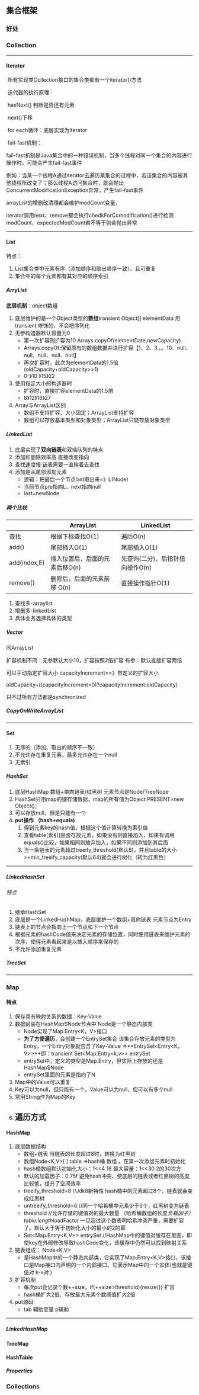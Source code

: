 ## 集合框架

### 好处

### Collection

---

#### Iterator

​	所有实现类Collection接口的集合类都有一个iterator()方法

​	迭代器的执行原理：

​	hasNext() 判断是否还有元素

​	next()下移

​	for each循环：底层实现为Iterator

​	fail-fast机制：

fail-fast机制是Java集合中的一种错误机制，当多个线程对同一个集合的内容进行操作时，可能会产生fail-fast事件

例如：当某一个线程A通过iterator去遍历某集合的过程中，若该集合的内容被其他线程所改变了；那么线程A访问集合时，就会抛出ConcurrentModificationException异常，产生fail-fast事件

arrayList的增删改清理都会维护modCount变量，

iterator调用next、remove都会执行chedkForComodification()进行检测modCount、expectedModCount若不等于则会抛出异常

---

#### List

特点：

1. List集合类中元素有序（添加顺序和取出顺序一致）、且可重复
2. 集合中的每个元素都有其对应的顺序索引

##### ArryList

**底层机制**：object数组

1. 底层维护的是一个Object类型的**数组**transient Object[] elementData  用transient 修饰的，不会吧序列化
2. 无参构造器默认容量为0
   - 第一次扩容则扩容为10  Arrays.copyOf(elementDate,newCapacity)
   - Arrays.copyOf:保留原有的数组数据并进行扩容【1、2、3.。。10、null、null、null、null、null】
   - 再次扩容时，此次为elementData的1.5倍(oldCapacity+oldCapacity>>1)
   - 0-》10 》15》22
3. 使用指定大小的构造器时
   - 扩容时，直接扩容elementData的1.5倍
   - 8》12》18》27
4. Array与ArrayList区别
   - 数组不支持扩容、大小固定；ArrayList支持扩容
   - 数组可以存放基本类型和对象类型；ArrayList只能存放对象类型

##### LinkedList

1. 底层实现了**双向链表**和双端队列的特点
2. 添加和删除效率高 直接改变指向
3. 查找速度慢 链表需要一直挨着去查找
4. 添加是从尾部添加元素
   - 逻辑：把最后一个节点last取出来=》L(Node)
   - 当前节点pre指向L、next指向null
   - last=newNode

##### 两个比较

|              | ArrayList                      | LinkedList                       |
| ------------ | ------------------------------ | -------------------------------- |
| 查找         | 根据下标查找O(1)               | 遍历O(n)                         |
| add()        | 尾部插入O(1)                   | 尾部插入O(1)                     |
| add(index,E) | 插入位置后，后面的元素后移O(n) | 先查询(二分)，后指针指向操作O(n) |
| remove()     | 删除后，后面的元素前移 O(n)    | 直接操作指针O(1)                 |

1. 查找多-arraylist
2. 增删多-linkedList
3. 具体业务选择具体的类型

##### Vector

同ArrayList  

扩容机制不同：无参默认大小10，扩容按照2倍扩容  有参：默认直接扩容两倍

可以手动指定扩容大小 capacityIncrement==》自定义的扩容大小

oldCapacity+((capacityIncrement>0)?capacityIncrement:oldCapacity)

只不过所有方法都是synchronized



##### CopyOnWriteArrayList

---



#### Set

1. 无序的（添加、取出的顺序不一致）
2. 不允许存在重复元素，最多允许存在一个null
3. 无索引

##### HashSet

1. 底层HashMap 数组+单向链表/红黑树  元素节点是Node/TreeNode
2. HashSet只用map的键存储数据，map的所有值为Object PRESENT=new Object();
3. 可以存放null，但是只能有一个
4. **put操作  （hash+equals)**
   1. 得到元素key的hash值，根据这个值计算转换为索引值
   2. 查看table[索引]是否存放元素，如果没有则直接加入，如果有调用equals()比较，如果相同则放弃加入，如果不同则添加到其后面
   3. 当一条链表的元素超过treeify_threshold(默认8)，并且table的大小>=min_treeify_capacity(默认64)就会进行树化（转为红黑色）

---

##### LinkedHashSet  

###### 特点

1. 继承HashSet
2. 底层是一个LinkedHashMap，底层维护一个数组+双向链表  元素节点为Entry
3. 链表上的节点会指向上一个节点和下一个节点
4. 根据元素的hashCode值来决定元素的存储位置，同时使用链表来维护元素的次序，使得元素看起来是以插入顺序来保存的
5. 不允许添加重复元素



##### TreeSet

---



### Map

#### 特点

1. 保存具有映射关系的数据：Key-Value
2. 数据封装在HashMap$Node节点中  Node是一个静态内部类
   - Node实现了Map.Entry<K，V>接口
   - **为了方便遍历**，会创建一个EntrySet集合  该集合存放元素的类型为Entry，一个Entry对象就包含了Key-Value =>**EntrySet<Entry<K，V>>**即：transient Set<Map.Entry<k,v>> entrySet
   - entrySet中，定义的类型是Map.Entry，但实际上存放的还是HashMap$Node
   - entrySet里面的元素是指向了N
3. Map中的Value可以重复
4. Key可以为null，但只能有一个。Value可以为null，但可以有多个null
5. 常用String作为Map的Key
6. 遍历方式
   - 

#### HashMap

1. 底层数据结构
   - 数组+链表   当链表的长度超过8时，转换为红黑树
   - 数组Node<K,V>[ ] table  =>hash桶 数组 。在第一次添加元素时初始化
   - hash桶数组默认初始化大小：1<<4   16    最大容量：1<<30  2的30次方
   - 默认的加载因子：0.75f  避免hash冲突、使底层的链表或者红黑树的高度比较低，提升了空间效率
   - treeify_threshold=8  //Jdk8新特性 hash桶中的元素超过8个，链表就会变成红黑树
   - untreeify_threshold=6 //同一个哈希桶中元素少于6个，红黑树变为链表
   - threshold //允许存储的键值对的最大数量 （哈希桶数组的长度*负载因子）table.length*loadFactor    一旦超过这个数表明哈希冲突严重，需要扩容了。默认大于等于初始化大小的最小的2的幂
   - Set<Map.Entry<K,V>> entrySet  //HashMap中的键值对缓存在里面，即使key在外部修改导致hashCode变化，该缓存中仍然可以找到映射关系
2. 链表组成：  Node<K,V>
   - 是HashMap中的一个静态内部类，它实现了Map.Entry<K,V>接口，该接口是Map接口内声明的一个内部接口，它表示Map中的一个实体(也就是键值对 k-v对 )
3. 扩容机制
   - 每次put会记录个数++size，if(++size>threshold){resize()}  扩容
   - hash桶扩大2倍、存放最大元素个数阈值扩大2倍
4. put源码
   - tab 辅助变量   p辅助

---



##### LinkedHashMap

#### TreeMap

#### HashTable

##### Properties



### Collections